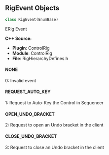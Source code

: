 ## RigEvent Objects

```python
class RigEvent(EnumBase)
```

ERig Event

**C++ Source:**

- **Plugin**: ControlRig
- **Module**: ControlRig
- **File**: RigHierarchyDefines.h

<a id="unreal.RigEvent.NONE"></a>

#### NONE

0: Invalid event

<a id="unreal.RigEvent.REQUEST_AUTO_KEY"></a>

#### REQUEST_AUTO_KEY

1: Request to Auto-Key the Control in Sequencer

<a id="unreal.RigEvent.OPEN_UNDO_BRACKET"></a>

#### OPEN_UNDO_BRACKET

2: Request to open an Undo bracket in the client

<a id="unreal.RigEvent.CLOSE_UNDO_BRACKET"></a>

#### CLOSE_UNDO_BRACKET

3: Request to close an Undo bracket in the client

<a id="unreal.ControlRigVectorKind"></a>